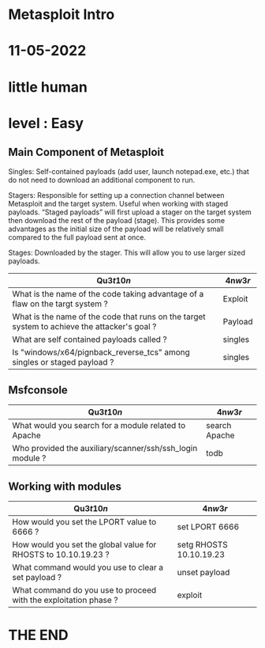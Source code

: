 # Metasploit Intro
# 11-05-2022
# little human
# level : Easy


## Main Component of Metasploit

Singles: Self-contained payloads (add user, launch notepad.exe, etc.) that do not need to download an additional component to run.

Stagers: Responsible for setting up a connection channel between Metasploit and the target system. Useful when working with staged payloads. “Staged payloads” will first upload a stager on the target system then download the rest of the payload (stage). This provides some advantages as the initial size of the payload will be relatively small compared to the full payload sent at once.


Stages: Downloaded by the stager. This will allow you to use larger sized payloads.



| Qu3$t10n$ | 4n$w3r$ |
|-----------|---------|
| What is the name of the code taking advantage of a flaw on the targt system ? | Exploit |
| What is the name of the code that runs on the target system to achieve the attacker's goal ? | Payload |
| What are self contained payloads called ? | singles |
| Is "windows/x64/pignback_reverse_tcs" among singles or staged payload ? | singles |


## Msfconsole


| Qu3$t10n$ | 4n$w3r$ |
|-----------|---------|
| What would you search for a module related to Apache | search Apache |
| Who provided the auxiliary/scanner/ssh/ssh_login module ? | todb |

## Working with modules


| Qu3$t10n$ | 4n$w3r$ |
|-----------|---------|
| How would you set the LPORT value to 6666 ? | set LPORT 6666 |
| How would you set the global value for RHOSTS to 10.10.19.23 ? | setg RHOSTS 10.10.19.23 |
| What command would you use to clear a set payload ? | unset payload | 
| What command do you use to proceed with the exploitation phase ? | exploit |



#        THE END 
